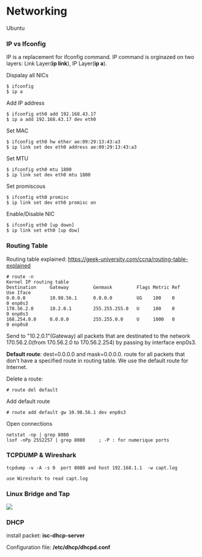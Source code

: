 Networking
=================
Ubuntu 

### IP vs Ifconfig
IP is a replacement for ifconfig command. IP command is orginazed on two layers: Link Layer(**ip link**), IP Layer(**ip a**).

Dispalay all NICs   
    
    $ ifconfig                                 
    $ ip a                                        

Add IP address     

    $ ifconfig eth0 add 192.168.43.17          
    $ ip a add 192.168.43.17 dev eth0              


Set MAC            

    $ ifconfig eth0 hw ether ae:09:29:13:43:a3 
    $ ip link set dev eth0 address ae:09:29:13:43:a3

Set MTU            

    $ ifconfig eth0 mtu 1800                   
    $ ip link set dev eth0 mtu 1800                 

Set promiscous     
    
    $ ifconfig eth0 promisc                    
    $ ip link set dev eth0 promisc on               

Enable/Disable NIC 
    
    $ ifconfig eth0 [up down]                  
    $ ip link set eth0 [up dow]                      


### Routing Table
Routing table explained: https://geek-university.com/ccna/routing-table-explained

    # route -n
    Kernel IP routing table
    Destination     Gateway         Genmask         Flags Metric Ref    Use Iface
    0.0.0.0         10.98.56.1      0.0.0.0         UG    100    0        0 enp0s3
    170.56.2.0      10.2.0.1        255.255.255.0   U     100    0        0 enp0s3
    168.254.0.0     0.0.0.0         255.255.0.0     U     1000   0        0 enp0s8

Send to "10.2.0.1"(Gateway) all packets that are destinated to the network 170.56.2.0(from 170.56.2.0 to 
170.56.2.254) by passing by interface enp0s3.

**Default route**: dest=0.0.0.0 and mask=0.0.0.0. route for all packets that don't have a specified route 
in routing table. We use the default route for Internet.

Delete a route:

    # route del default

Add default route

    # route add default gw 10.98.56.1 dev enp0s3


Open connections
	
	netstat -np | grep 8080
	lsof -nPp 2552257 | grep 8080     ; -P : for numerique ports 

	
### TCPDUMP & Wireshark

	tcpdump -v -A -s 0  port 8080 and host 192.168.1.1  -w capt.log   
	
	use Wireshark to read capt.log
	 
	 
### Linux Bridge and Tap

![](../documentation/images/Linux-Virtual-Network-Bridge.png)

### DHCP
install packet: **isc-dhcp-server**
 
Configuration file: **/etc/dhcp/dhcpd.conf**
 
 

